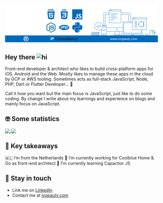 # [![ivopauly_header](https://raw.githubusercontent.com/ivopauly/ivopauly/main/github_header.png)](https://ivopauly.com)

## Hey there <img src="https://user-images.githubusercontent.com/1303154/88677602-1635ba80-d120-11ea-84d8-d263ba5fc3c0.gif" width="28px" alt="hi">

Front-end developer & architect who likes to build cross-platform apps for iOS, Android and the Web. Mostly likes to manage these apps in the cloud by GCP or AWS tooling. Sometimes acts as full-stack JavaScript, Node, PHP, Dart or Flutter Developer... :rocket:

Call it how you want but the main focus is JavaScript, just like to do some coding. By change I write about my learnings and experience on blogs and mainly focus on JavaScript.

## 🤓  Some statistics

<a href="https://github.com/anuraghazra/github-readme-stats" target="_blank">
  <img align="center" src="https://github-readme-stats.vercel.app/api?username=ivopauly" />
</a>
<a href="https://github.com/ivopauly/github-readme-stats" target="_blank">
  <img align="center" src="https://github-readme-stats.vercel.app/api/top-langs/?username=ivopauly&langs_count=6&layout=compact" />
</a>

## 🤔	Key takeaways

🇳🇱 I’m from the Netherlands 
🔭 I’m currently working for Coolblue Home & Go as front-end architect
🌱 I’m currently learning Capactior JS  

## :link:	Stay in touch

* Link me on [LinkedIn](https://www.linkedin.com/in/ivopauly/)  
* Contact me at [ivopauly.com](https://www.ivopauly.com)

<!--
**ivopauly/ivopauly** is a ✨ _special_ ✨ repository because its `README.md` (this file) appears on your GitHub profile.

Here are some ideas to get you started:

- 🔭 I’m currently working on ...
- 🌱 I’m currently learning ...
- 👯 I’m looking to collaborate on ...
- 🤔 I’m looking for help with ...
- 💬 Ask me about ...
- 📫 How to reach me: ...
- 😄 Pronouns: ...
- ⚡ Fun fact: ...
-->
